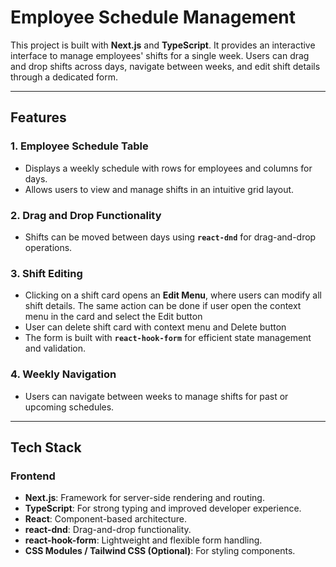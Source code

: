# Employee Schedule Management

This project is built with **Next.js** and **TypeScript**. It provides an interactive interface to manage employees' shifts for a single week. Users can drag and drop shifts across days, navigate between weeks, and edit shift details through a dedicated form.

---

## Features

### 1. **Employee Schedule Table**

- Displays a weekly schedule with rows for employees and columns for days.
- Allows users to view and manage shifts in an intuitive grid layout.

### 2. **Drag and Drop Functionality**

- Shifts can be moved between days using **`react-dnd`** for drag-and-drop operations.

### 3. **Shift Editing**

- Clicking on a shift card opens an **Edit Menu**, where users can modify all shift details. The same action can be done if user open the context menu in the card and select the Edit button
- User can delete shift card with context menu and Delete button
- The form is built with **`react-hook-form`** for efficient state management and validation.

### 4. **Weekly Navigation**

- Users can navigate between weeks to manage shifts for past or upcoming schedules.

---

## Tech Stack

### **Frontend**

- **Next.js**: Framework for server-side rendering and routing.
- **TypeScript**: For strong typing and improved developer experience.
- **React**: Component-based architecture.
- **react-dnd**: Drag-and-drop functionality.
- **react-hook-form**: Lightweight and flexible form handling.
- **CSS Modules / Tailwind CSS (Optional)**: For styling components.
